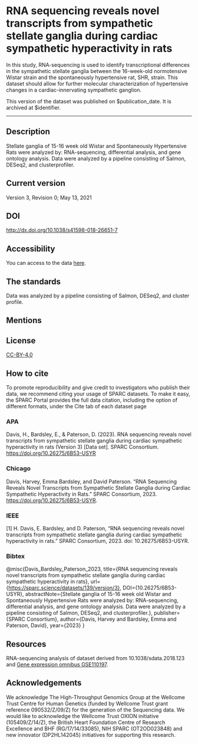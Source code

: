 
# RNA sequencing reveals novel transcripts from sympathetic stellate ganglia during cardiac sympathetic hyperactivity in rats

In this study, RNA-sequencing is used to identify transcriptional differences in the sympathetic stellate ganglia between the 16-week-old normotensive Wistar strain and the spontaneously hypertensive rat, SHR, strain. This dataset should allow for further molecular characterization of hypertensive changes in a cardiac-innervating sympathetic ganglion.

This version of the dataset was published on $publication_date. It is archived at $identifier.

--------------------------------

## Description
Stellate ganglia of 15-16 week old Wistar and Spontaneously Hypertensive Rats were analyzed by: RNA-sequencing, differential analysis, and gene ontology analysis. Data were analyzed by a pipeline consisting of Salmon, DESeq2, and clusterprofiler.

## Current version
 Version 3, Revision 0; May 13, 2021

## DOI
http://dx.doi.org/10.1038/s41598-018-26651-7

## Accessibility
You can access to the data [here](https://docs.sparc.science/docs/navigating-a-sparc-dataset). 

## The standards
Data was analyzed by a pipeline consisting of Salmon, DESeq2, and cluster profile.

## Mentions

## License
 [CC-BY-4.0](https://creativecommons.org/licenses/by/4.0/)

## How to cite
To promote reproducibility and give credit to investigators who publish their data, we recommend citing your usage of SPARC datasets. To make it easy, the SPARC Portal provides the full data citation, including the option of different formats, under the Cite tab of each dataset page
### APA
Davis, H., Bardsley, E., & Paterson, D. (2023). RNA sequencing reveals novel transcripts from sympathetic stellate ganglia during cardiac sympathetic hyperactivity in rats (Version 3) [Data set]. SPARC Consortium. https://doi.org/10.26275/6B53-USYR
### Chicago
Davis, Harvey, Emma Bardsley, and David Paterson. “RNA Sequencing Reveals Novel Transcripts from Sympathetic Stellate Ganglia during Cardiac Sympathetic Hyperactivity in Rats.” SPARC Consortium, 2023. https://doi.org/10.26275/6B53-USYR.
### IEEE
[1] H. Davis, E. Bardsley, and D. Paterson, “RNA sequencing reveals novel transcripts from sympathetic stellate ganglia during cardiac sympathetic hyperactivity in rats.” SPARC Consortium, 2023. doi: 10.26275/6B53-USYR.

### Bibtex
 @misc{Davis_Bardsley_Paterson_2023, title={RNA sequencing reveals novel transcripts from sympathetic stellate ganglia during cardiac sympathetic hyperactivity in rats}, url={https://sparc.science/datasets/139/version/3}, DOI={10.26275/6B53-USYR}, abstractNote={Stellate ganglia of 15-16 week old Wistar and Spontaneously Hypertensive Rats were analyzed by: RNA-sequencing, differential analysis, and gene ontology analysis. Data were analyzed by a pipeline consisting of Salmon, DESeq2, and clusterprofiler.}, publisher={SPARC Consortium}, author={Davis, Harvey and Bardsley, Emma and Paterson, David}, year={2023} }

## Resources
RNA-sequencing analysis of dataset derived from 10.1038/sdata.2018.123 and [Gene expression omnibus GSE110197](https://www.ncbi.nlm.nih.gov/geo/query/acc.cgi?acc=GSE110197).

## Acknowledgements
We acknowledge The High-Throughput Genomics Group at the Wellcome Trust Centre for Human Genetics (funded by Wellcome Trust grant reference 090532/Z/09/Z) for the generation of the Sequencing data. We would like to acknowledge the Wellcome Trust OXION initiative (105409/Z/14/Z), the British Heart Foundation Centre of Research Excellence and BHF (RG/17/14/33085), NIH SPARC (OT2OD023848) and new innovator (DP2HL142045) initiatives for supporting this research.